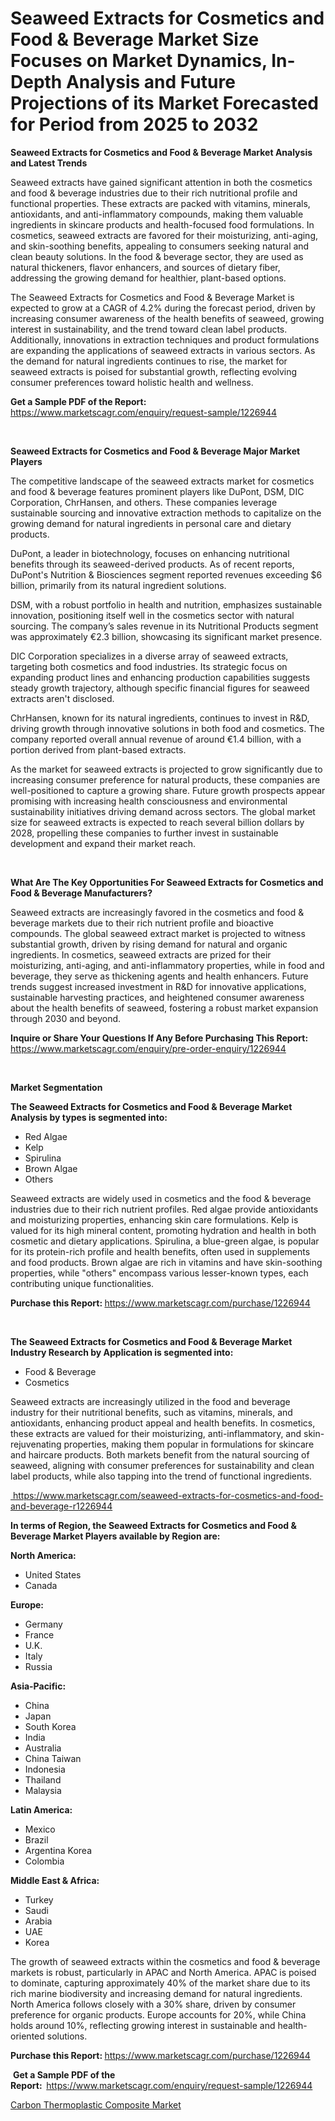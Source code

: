 <p><h1>Seaweed Extracts for Cosmetics and Food & Beverage Market Size Focuses on Market Dynamics, In-Depth Analysis and Future Projections of its Market Forecasted for Period from 2025 to 2032</h1></p><p><strong>Seaweed Extracts for Cosmetics and Food & Beverage Market Analysis and Latest Trends</strong></p>
<p><p>Seaweed extracts have gained significant attention in both the cosmetics and food & beverage industries due to their rich nutritional profile and functional properties. These extracts are packed with vitamins, minerals, antioxidants, and anti-inflammatory compounds, making them valuable ingredients in skincare products and health-focused food formulations. In cosmetics, seaweed extracts are favored for their moisturizing, anti-aging, and skin-soothing benefits, appealing to consumers seeking natural and clean beauty solutions. In the food & beverage sector, they are used as natural thickeners, flavor enhancers, and sources of dietary fiber, addressing the growing demand for healthier, plant-based options.</p><p>The Seaweed Extracts for Cosmetics and Food & Beverage Market is expected to grow at a CAGR of 4.2% during the forecast period, driven by increasing consumer awareness of the health benefits of seaweed, growing interest in sustainability, and the trend toward clean label products. Additionally, innovations in extraction techniques and product formulations are expanding the applications of seaweed extracts in various sectors. As the demand for natural ingredients continues to rise, the market for seaweed extracts is poised for substantial growth, reflecting evolving consumer preferences toward holistic health and wellness.</p></p>
<p><strong>Get a Sample PDF of the Report:&nbsp;</strong> <a href="https://www.marketscagr.com/enquiry/request-sample/1226944?utm_campaign=1998&utm_medium=2&utm_source=Github&utm_content=ia&utm_term=02022025&utm_id=seaweed-extracts-for-cosmetics-and-food-beverage">https://www.marketscagr.com/enquiry/request-sample/1226944</a></p>
<p>&nbsp;</p>
<p><strong>Seaweed Extracts for Cosmetics and Food & Beverage Major Market Players</strong></p>
<p><p>The competitive landscape of the seaweed extracts market for cosmetics and food & beverage features prominent players like DuPont, DSM, DIC Corporation, ChrHansen, and others. These companies leverage sustainable sourcing and innovative extraction methods to capitalize on the growing demand for natural ingredients in personal care and dietary products.</p><p>DuPont, a leader in biotechnology, focuses on enhancing nutritional benefits through its seaweed-derived products. As of recent reports, DuPont's Nutrition & Biosciences segment reported revenues exceeding $6 billion, primarily from its natural ingredient solutions.</p><p>DSM, with a robust portfolio in health and nutrition, emphasizes sustainable innovation, positioning itself well in the cosmetics sector with natural sourcing. The company’s sales revenue in its Nutritional Products segment was approximately €2.3 billion, showcasing its significant market presence.</p><p>DIC Corporation specializes in a diverse array of seaweed extracts, targeting both cosmetics and food industries. Its strategic focus on expanding product lines and enhancing production capabilities suggests steady growth trajectory, although specific financial figures for seaweed extracts aren't disclosed.</p><p>ChrHansen, known for its natural ingredients, continues to invest in R&D, driving growth through innovative solutions in both food and cosmetics. The company reported overall annual revenue of around €1.4 billion, with a portion derived from plant-based extracts.</p><p>As the market for seaweed extracts is projected to grow significantly due to increasing consumer preference for natural products, these companies are well-positioned to capture a growing share. Future growth prospects appear promising with increasing health consciousness and environmental sustainability initiatives driving demand across sectors. The global market size for seaweed extracts is expected to reach several billion dollars by 2028, propelling these companies to further invest in sustainable development and expand their market reach.</p></p>
<p>&nbsp;</p>
<p><strong>What Are The Key Opportunities For Seaweed Extracts for Cosmetics and Food & Beverage Manufacturers?</strong></p>
<p><p>Seaweed extracts are increasingly favored in the cosmetics and food & beverage markets due to their rich nutrient profile and bioactive compounds. The global seaweed extract market is projected to witness substantial growth, driven by rising demand for natural and organic ingredients. In cosmetics, seaweed extracts are prized for their moisturizing, anti-aging, and anti-inflammatory properties, while in food and beverage, they serve as thickening agents and health enhancers. Future trends suggest increased investment in R&D for innovative applications, sustainable harvesting practices, and heightened consumer awareness about the health benefits of seaweed, fostering a robust market expansion through 2030 and beyond.</p></p>
<p><strong>Inquire or Share Your Questions If Any Before Purchasing This Report:</strong> <a href="https://www.marketscagr.com/enquiry/pre-order-enquiry/1226944?utm_campaign=1998&utm_medium=2&utm_source=Github&utm_content=ia&utm_term=02022025&utm_id=seaweed-extracts-for-cosmetics-and-food-beverage">https://www.marketscagr.com/enquiry/pre-order-enquiry/1226944</a></p>
<p>&nbsp;</p>
<p><strong>Market Segmentation</strong></p>
<p><strong>The Seaweed Extracts for Cosmetics and Food & Beverage Market Analysis by types is segmented into:</strong></p>
<p><ul><li>Red Algae</li><li>Kelp</li><li>Spirulina</li><li>Brown Algae</li><li>Others</li></ul></p>
<p><p>Seaweed extracts are widely used in cosmetics and the food & beverage industries due to their rich nutrient profiles. Red algae provide antioxidants and moisturizing properties, enhancing skin care formulations. Kelp is valued for its high mineral content, promoting hydration and health in both cosmetic and dietary applications. Spirulina, a blue-green algae, is popular for its protein-rich profile and health benefits, often used in supplements and food products. Brown algae are rich in vitamins and have skin-soothing properties, while "others" encompass various lesser-known types, each contributing unique functionalities.</p></p>
<p><strong>Purchase this Report:&nbsp;</strong><a href="https://www.marketscagr.com/purchase/1226944?utm_campaign=1998&utm_medium=2&utm_source=Github&utm_content=ia&utm_term=02022025&utm_id=seaweed-extracts-for-cosmetics-and-food-beverage">https://www.marketscagr.com/purchase/1226944</a></p>
<p>&nbsp;</p>
<p><strong>The Seaweed Extracts for Cosmetics and Food & Beverage Market Industry Research by Application is segmented into:</strong></p>
<p><ul><li>Food & Beverage</li><li>Cosmetics</li></ul></p>
<p><p>Seaweed extracts are increasingly utilized in the food and beverage industry for their nutritional benefits, such as vitamins, minerals, and antioxidants, enhancing product appeal and health benefits. In cosmetics, these extracts are valued for their moisturizing, anti-inflammatory, and skin-rejuvenating properties, making them popular in formulations for skincare and haircare products. Both markets benefit from the natural sourcing of seaweed, aligning with consumer preferences for sustainability and clean label products, while also tapping into the trend of functional ingredients.</p></p>
<p><a href="https://www.marketscagr.com/seaweed-extracts-for-cosmetics-and-food-and-beverage-r1226944?utm_campaign=1998&utm_medium=2&utm_source=Github&utm_content=ia&utm_term=02022025&utm_id=seaweed-extracts-for-cosmetics-and-food-beverage">&nbsp;https://www.marketscagr.com/seaweed-extracts-for-cosmetics-and-food-and-beverage-r1226944</a></p>
<p><strong>In terms of Region, the Seaweed Extracts for Cosmetics and Food & Beverage Market Players available by Region are:</strong></p>
<p>
    <p> <strong> North America: </strong>
        <ul>
            <li>United States</li>
            <li>Canada</li>
        </ul>
        </p> 
    <p> <strong> Europe: </strong>
        <ul>
            <li>Germany</li>
            <li>France</li>
            <li>U.K.</li>
            <li>Italy</li>
            <li>Russia</li>
        </ul>
        </p> 
    <p> <strong> Asia-Pacific: </strong>
        <ul>
            <li>China</li>
            <li>Japan</li>
            <li>South Korea</li>
            <li>India</li>
            <li>Australia</li>
            <li>China Taiwan</li>
            <li>Indonesia</li>
            <li>Thailand</li>
            <li>Malaysia</li>
        </ul>
        </p> 
    <p> <strong> Latin America: </strong>
        <ul>
            <li>Mexico</li>
            <li>Brazil</li>
            <li>Argentina Korea</li>
            <li>Colombia</li>
        </ul>
        </p> 
    <p> <strong> Middle East & Africa: </strong>
        <ul>
            <li>Turkey</li>
            <li>Saudi</li>
            <li>Arabia</li>
            <li>UAE</li>
            <li>Korea</li>
        </ul>
    </p>
    </p>
<p><p>The growth of seaweed extracts within the cosmetics and food & beverage markets is robust, particularly in APAC and North America. APAC is poised to dominate, capturing approximately 40% of the market share due to its rich marine biodiversity and increasing demand for natural ingredients. North America follows closely with a 30% share, driven by consumer preference for organic products. Europe accounts for 20%, while China holds around 10%, reflecting growing interest in sustainable and health-oriented solutions.</p></p>
<p><strong>Purchase this Report: </strong><a href="https://www.marketscagr.com/purchase/1226944?utm_campaign=1998&utm_medium=2&utm_source=Github&utm_content=ia&utm_term=02022025&utm_id=seaweed-extracts-for-cosmetics-and-food-beverage">https://www.marketscagr.com/purchase/1226944</a></p>
<p>&nbsp;<strong>Get a Sample PDF of the Report:&nbsp;&nbsp;</strong><a href="https://www.marketscagr.com/enquiry/request-sample/1226944?utm_campaign=1998&utm_medium=2&utm_source=Github&utm_content=ia&utm_term=02022025&utm_id=seaweed-extracts-for-cosmetics-and-food-beverage">https://www.marketscagr.com/enquiry/request-sample/1226944</a></p>
<p><strong></strong></p>
<p><p><a href="https://github.com/mharielmesa/Market-Research-Report-List-5/blob/main/carbon-thermoplastic-composite-market.md?utm_campaign=1998&utm_medium=2&utm_source=Github&utm_content=ia&utm_term=02022025&utm_id=seaweed-extracts-for-cosmetics-and-food-beverage">Carbon Thermoplastic Composite Market</a></p></p>